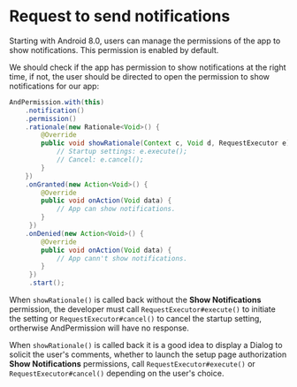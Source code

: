 # Request to send notifications

Starting with Android 8.0, users can manage the permissions of the app to show notifications. This permission is enabled by default.

We should check if the app has permission to show notifications at the right time, if not, the user should be directed to open the permission to show notifications for our app:
```java
AndPermission.with(this)
    .notification()
    .permission()
    .rationale(new Rationale<Void>() {
        @Override
        public void showRationale(Context c, Void d, RequestExecutor e) {
            // Startup settings: e.execute();
            // Cancel: e.cancel();
        }
    })
    .onGranted(new Action<Void>() {
        @Override
        public void onAction(Void data) {
            // App can show notifications.
        }
     })
    .onDenied(new Action<Void>() {
        @Override
        public void onAction(Void data) {
            // App cann't show notifications.
        }
     })
     .start();
```

When `showRationale()` is called back without the **Show Notifications** permission, the developer must call `RequestExecutor#execute()` to initiate the setting or `RequestExecutor#cancel()` to cancel the startup setting, ortherwise AndPermission will have no response.

When `showRationale()` is called back it is a good idea to display a Dialog to solicit the user's comments, whether to launch the setup page authorization **Show Notifications** permissions, call `RequestExecutor#execute()` or `RequestExecutor#cancel()` depending on the user's choice.
